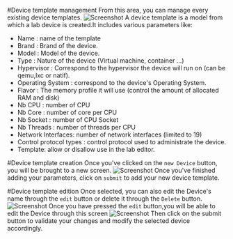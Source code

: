 #Device template management
From this area, you can manage every existing device templates.
![Screenshot](/images/Administrator/Device_templates/Device_Template_overview.png)
A device template is a model from which a lab device is created.It includes various parameters like:

* Name : name of the template
* Brand : Brand of the device.
* Model : Model of the device.
* Type : Nature of the device (Virtual machine, container ...)
* Hypervisor : Correspond to the hypervisor the device will run on (can be qemu,lxc or natif).
* Operating System : correspond to the device's Operating System.
* Flavor : The memory profile it will use (control the amount of allocated RAM and disk) 
* Nb CPU : number of CPU
* Nb Core : number of core per CPU
* Nb Socket : number of CPU Socket
* Nb Threads : number of threads per CPU
* Network Interfaces: number of network interfaces (limited to 19)
* Control protocol types : control protocol used to administrate the device.
* Template: allow or disallow use in the lab editor.

#Device template creation
Once you've clicked on the `new Device` button, you will be brought to a new screen.
![Screenshot](/images/Administrator/Device_templates/Device_Template_add.png)
Once you've finished adding your parameters, click on `submit` to add your new device template.

#Device template edition
Once selected, you can also edit the Device's name through the `edit` button or delete it through the `Delete` button.
![Screenshot](/images/Administrator/Device_templates/Device_Template_selected.png)
Once you have pressed the `edit` button,you will be able to edit the Device through this screen
![Screenshot](/images/Administrator/Device_templates/Device_Template_edited.png) 
Then click on the submit button to validate your changes and modify the selected device accordingly.
